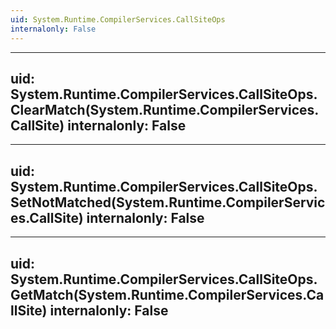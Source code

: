 ```yaml
---
uid: System.Runtime.CompilerServices.CallSiteOps
internalonly: False
---
```


---
uid: System.Runtime.CompilerServices.CallSiteOps.ClearMatch(System.Runtime.CompilerServices.CallSite)
internalonly: False
---

---
uid: System.Runtime.CompilerServices.CallSiteOps.SetNotMatched(System.Runtime.CompilerServices.CallSite)
internalonly: False
---

---
uid: System.Runtime.CompilerServices.CallSiteOps.GetMatch(System.Runtime.CompilerServices.CallSite)
internalonly: False
---
